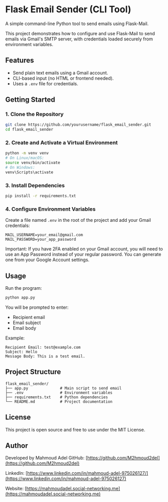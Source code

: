 # Flask Email Sender (CLI Tool)

A simple command-line Python tool to send emails using Flask-Mail.

This project demonstrates how to configure and use Flask-Mail to send emails via Gmail's SMTP server, with credentials loaded securely from environment variables.

## Features

- Send plain text emails using a Gmail account.
- CLI-based input (no HTML or frontend needed).
- Uses a `.env` file for credentials.

## Getting Started

### 1. Clone the Repository

```bash
git clone https://github.com/yourusername/flask_email_sender.git
cd flask_email_sender
````

### 2. Create and Activate a Virtual Environment

```bash
python -m venv venv
# On Linux/macOS:
source venv/bin/activate
# On Windows:
venv\Scripts\activate
```

### 3. Install Dependencies

```bash
pip install -r requirements.txt
```

### 4. Configure Environment Variables

Create a file named `.env` in the root of the project and add your Gmail credentials:

```env
MAIL_USERNAME=your_email@gmail.com
MAIL_PASSWORD=your_app_password
```

Important: If you have 2FA enabled on your Gmail account, you will need to use an App Password instead of your regular password. You can generate one from your Google Account settings.

## Usage

Run the program:

```bash
python app.py
```

You will be prompted to enter:

* Recipient email
* Email subject
* Email body

Example:

```
Recipient Email: test@example.com
Subject: Hello
Message Body: This is a test email.
```

## Project Structure

```
flask_email_sender/
├── app.py              # Main script to send email
├── .env                # Environment variables
├── requirements.txt    # Python dependencies
└── README.md           # Project documentation
```

## License

This project is open source and free to use under the MIT License.

## Author

Developed by Mahmoud Adel
GitHub: [https://github.com/M2hmoud2del](https://github.com/M2hmoud2del)

LinkedIn: [https://www.linkedin.com/in/mahmoud-adel-975026127/](https://www.linkedin.com/in/mahmoud-adel-975026127)

Website: [https://mahmoudadel.social-networking.me](https://mahmoudadel.social-networking.me)
